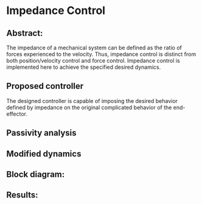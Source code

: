 # Impedance Control

## Abstract:
The impedance of a mechanical system can be defined as the ratio of forces experienced to the velocity. Thus, impedance control is distinct from both position/velocity control and force control. Impedance control is implemented here to achieve the specified desired dynamics.
## Proposed controller
The designed controller is capable of imposing the desired behavior defined by impedance on the original complicated behavior of the end-effector.

## Passivity analysis

## Modified dynamics

## Block diagram:

## Results:
